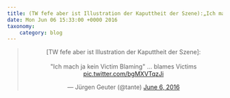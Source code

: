 ```yaml
---
title: (TW fefe aber ist Illustration der Kaputtheit der Szene):„Ich mach ja kein Victim Blaming“ ... blames Victims http://twitter.com/tante/status/739776700897210368/photo/1
date: Mon Jun 06 15:33:00 +0000 2016
taxonomy:
    category: blog
---
```

<blockquote class="twitter-tweet" align="center"><p lang="de" dir="ltr">[TW fefe aber ist Illustration der Kaputtheit der Szene]:<br><br>&quot;Ich mach ja kein Victim Blaming&quot; ... blames Victims <a href="http://twitter.com/tante/status/739776700897210368/photo/1">pic.twitter.com/bgMXVTqzJi</a></p>&mdash; Jürgen Geuter (@tante) <a href="https://twitter.com/tante/status/739776700897210368">June 6, 2016</a></blockquote>

